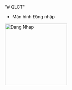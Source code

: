 "# QLCT"
- Màn hình Đăng nhập
<img src="https://github.com/dinhhoang382/QLCT/assets/133390966/ee9c1c66-b417-4d75-a706-b9e2fcbbbe7c"  alt="Dang Nhap" width="200">




